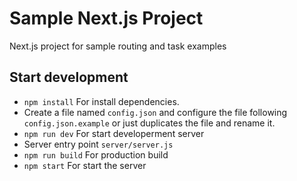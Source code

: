 # Sample Next.js Project
Next.js project for sample routing and task examples

## Start development
  - `npm install` For install dependencies.
  - Create a file named `config.json` and configure the file following `config.json.example` or just duplicates the file and rename it.
  - `npm run dev` For start developerment server
  - Server entry point `server/server.js`
  - `npm run build` For production build
  - `npm start` For start the server
